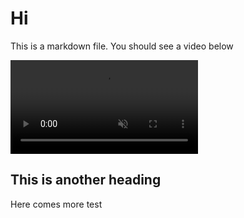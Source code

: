 # Hi

This is a markdown file. You should see a video below

<video autoplay muted loop playsinline>
  <source src="https://vsueiro.com/media/portfolio/google/epicenter/phone.mp4" type="video/mp4">
</video>

## This is another heading

Here comes more test
